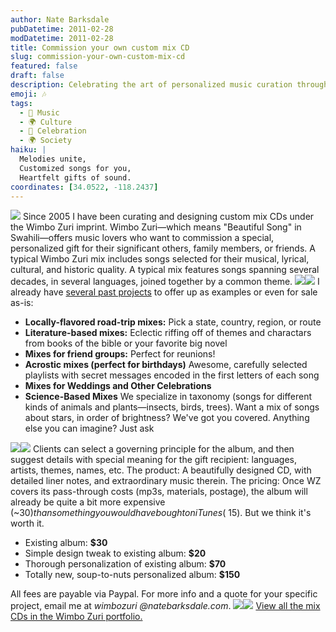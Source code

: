```yaml
---
author: Nate Barksdale
pubDatetime: 2011-02-28
modDatetime: 2011-02-28
title: Commission your own custom mix CD
slug: commission-your-own-custom-mix-cd
featured: false
draft: false
description: Celebrating the art of personalized music curation through Wimbo Zuri, where each mix tells a unique story through beloved songs.
emoji: 🎶
tags:
  - 🎵 Music
  - 🌍 Culture
  - 🎉 Celebration
  - 🌍 Society
haiku: |
  Melodies unite,  
  Customized songs for you,  
  Heartfelt gifts of sound.
coordinates: [34.0522, -118.2437]
---
```


[![](https://www.natebarksdale.com/wp-content/uploads/portfolio/birdsongs_3d.jpg)](https://www.natebarksdale.com/wp-content/uploads/portfolio/birdsongs_3d.jpg) Since 2005 I have been curating and designing custom mix CDs under the Wimbo Zuri imprint. Wimbo Zuri—which means "Beautiful Song" in Swahili—offers music lovers who want to commission a special, personalized gift for their significant others, family members, or friends. A typical Wimbo Zuri mix includes songs selected for their musical, lyrical, cultural, and historic quality. A typical mix features songs spanning several decades, in several languages, joined together by a common theme. [![](http://web.archive.org/web/20191001134420/http://www.natebarksdale.com/wp-content/uploads/portfolio/WA_260.jpg)](https://www.natebarksdale.com/wp-content/uploads/portfolio/WA_530.jpg)[![](https://www.natebarksdale.com/wp-content/uploads/portfolio/entomology_260.jpg)](https://www.natebarksdale.com/wp-content/uploads/portfolio/entomology_530.jpg) I already have [several past projects]() to offer up as examples or even for sale as-is:

- **Locally-flavored road-trip mixes:** Pick a state, country, region, or route
- **Literature-based mixes:** Eclectic riffing off of themes and charactars from books of the bible or your favorite big novel
- **Mixes for friend groups:** Perfect for reunions!
- **Acrostic mixes (perfect for birthdays)** Awesome, carefully selected playlists with secret messages encoded in the first letters of each song
- **Mixes for Weddings and Other Celebrations**
- **Science-Based Mixes** We specialize in taxonomy (songs for different kinds of animals and plants—insects, birds, trees). Want a mix of songs about stars, in order of brightness? We've got you covered. Anything else you can imagine? Just ask

[![](https://www.natebarksdale.com/wp-content/uploads/portfolio/hobos2_260.jpg)](https://www.natebarksdale.com/wp-content/uploads/portfolio/hobos2_530.jpg)[![](https://www.natebarksdale.com/wp-content/uploads/portfolio/Hereisagoodone_260.jpg)](https://www.natebarksdale.com/wp-content/uploads/portfolio/Hereisagoodone_530.jpg) Clients can select a governing principle for the album, and then suggest details with special meaning for the gift recipient: languages, artists, themes, names, etc. The product: A beautifully designed CD, with detailed liner notes, and extraordinary music therein. The pricing: Once WZ covers its pass-through costs (mp3s, materials, postage), the album will already be quite a bit more expensive (~$30) than something you would have bought on iTunes (~$15). But we think it's worth it.

- Existing album: **$30**
- Simple design tweak to existing album: **$20**
- Thorough personalization of existing album: **$70**
- Totally new, soup-to-nuts personalized album: **$150**

All fees are payable via Paypal. For more info and a quote for your specific project, email me at _wimbozuri @natebarksdale.com_. [![](https://www.natebarksdale.com/wp-content/uploads/portfolio/celestial_260.jpg)](https://www.natebarksdale.com/wp-content/uploads/portfolio/celestial_530.jpg)[![](https://www.natebarksdale.com/wp-content/uploads/portfolio/CT_260.jpg)](https://www.natebarksdale.com/wp-content/uploads/portfolio/CT_530.jpg) [View all the mix CDs in the Wimbo Zuri portfolio.](https://www.natebarksdale.com/?category_name=mix-cds)
